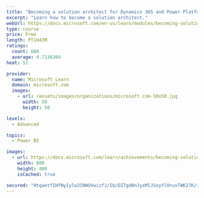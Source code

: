 ```yaml
---
title: "Becoming a solution architect for Dynamics 365 and Power Platform"
excerpt: "Learn how to become a solution architect."
webUrl: https://docs.microsoft.com/en-us/learn/modules/becoming-solution-architect/
type: course
price: Free
length: PT1H43M
ratings:
  count: 660
  average: 4.7136364
heat: 51

provider:
  name: Microsoft Learn
  domain: microsoft.com
  images:
    - url: /assets/images/organizations/microsoft.com-50x50.jpg
      width: 50
      height: 50

levels:
  - Advanced

topics:
  - Power BI

images:
  - url: https://docs.microsoft.com/learn/achievements/becoming-solution-architect-social.png
    width: 800
    height: 400
    isCached: true

secured: "HtqaetfIHfNyIylw3INWUVwizfJ/Ib/DZ7gdNnJyxMlJSoyYl0+uxTWK27K/tXJlfTWQng9NG7pYG0f1tiU5a/hZxq8wbA70ujxkr5kFNNKFhAITzZ/arZ9/GCMQUxR3ZTu3d2lD6mX6BstkvEvJVJidkkFvsBuKErQcOjNATeHyfGw4aSCJP7VgKFHCO0QPMvBZWo0XuIXOGxQfC6DHmUnA0DEKxDEf3fL1MxjH/GTHs3PtYyQbHMK5zU06cS4ZlHucAaFYwEIs6z+6b0El+0sQsfxr1FL5y7Fa0Wom/vwc75VCUXH+KbKpU7dsbgAdxJjsBBUlti9ei2QiNMtvIhhV6D872alye4YRYUewMpqBSDoniIucjnoavtU1bWwndHLR58aJkQi+Tf+8uzQJKsf9RRQZgON9HttXPBm9QKc=;SIoteg7fWVLdGoSDceZQQA=="
---
```


